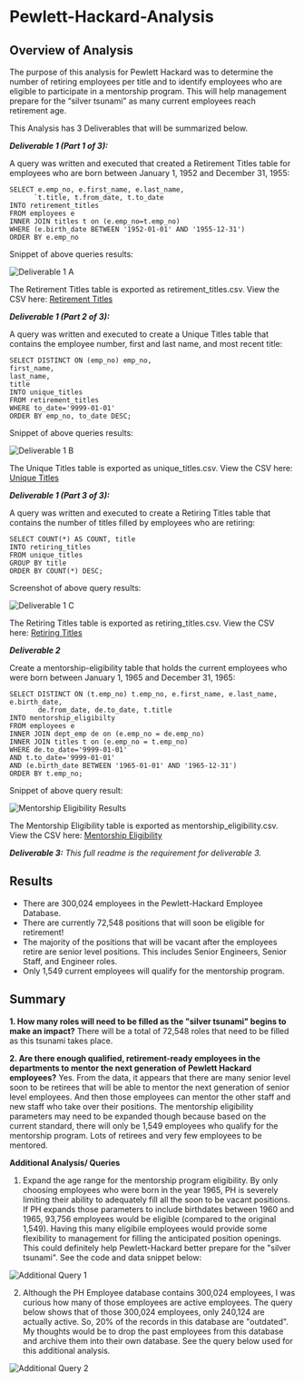 # Pewlett-Hackard-Analysis

## Overview of Analysis

The purpose of this analysis for Pewlett Hackard was to determine the number of retiring employees per title and to identify employees who are eligible to participate in a mentorship program. This will help management prepare for the “silver tsunami” as many current employees reach retirement age.

This Analysis has 3 Deliverables that will be summarized below.

***Deliverable 1 (Part 1 of 3):***

A query was written and executed that created a Retirement Titles table for employees who are born between January 1, 1952 and December 31, 1955: 
```
SELECT e.emp_no, e.first_name, e.last_name,
      `t.title, t.from_date, t.to_date
INTO retirement_titles
FROM employees e
INNER JOIN titles t on (e.emp_no=t.emp_no)
WHERE (e.birth_date BETWEEN '1952-01-01' AND '1955-12-31')
ORDER BY e.emp_no
```

Snippet of above queries results:

![Deliverable 1 A](https://github.com/Kcav18/Pewlett-Hackard-Analysis/blob/main/Queries/Deliverable1a_results.png)

The Retirement Titles table is exported as retirement_titles.csv. View the CSV here: [Retirement Titles](data/retirement_titles.csv)

***Deliverable 1 (Part 2 of 3):***

A query was written and executed to create a Unique Titles table that contains the employee number, first and last name, and most recent title:

```
SELECT DISTINCT ON (emp_no) emp_no,
first_name,
last_name,
title
INTO unique_titles
FROM retirement_titles
WHERE to_date='9999-01-01'
ORDER BY emp_no, to_date DESC;
```

Snippet of above queries results:

![Deliverable 1 B](https://github.com/Kcav18/Pewlett-Hackard-Analysis/blob/main/Queries/Deliverable1b_results.png)

The Unique Titles table is exported as unique_titles.csv. View the CSV here: [Unique Titles](data/unique_titles.csv)

***Deliverable 1 (Part 3 of 3):***

A query was written and executed to create a Retiring Titles table that contains the number of titles filled by employees who are retiring:
```
SELECT COUNT(*) AS COUNT, title
INTO retiring_titles
FROM unique_titles
GROUP BY title
ORDER BY COUNT(*) DESC;
```
Screenshot of above query results:


![Deliverable 1 C](https://github.com/Kcav18/Pewlett-Hackard-Analysis/blob/main/Queries/Deliverable1c_results.png)

The Retiring Titles table is exported as retiring_titles.csv. View the CSV here: [Retiring Titles](data/retiring_titles.csv)

***Deliverable 2***

Create a mentorship-eligibility table that holds the current employees who were born between January 1, 1965 and December 31, 1965:

```
SELECT DISTINCT ON (t.emp_no) t.emp_no, e.first_name, e.last_name, e.birth_date,
	   de.from_date, de.to_date, t.title
INTO mentorship_eligibilty
FROM employees e 
INNER JOIN dept_emp de on (e.emp_no = de.emp_no)
INNER JOIN titles t on (e.emp_no = t.emp_no)
WHERE de.to_date='9999-01-01' 
AND t.to_date='9999-01-01' 
AND (e.birth_date BETWEEN '1965-01-01' AND '1965-12-31')
ORDER BY t.emp_no;
```
Snippet of above query result:

![Mentorship Eligibility Results](https://github.com/Kcav18/Pewlett-Hackard-Analysis/blob/main/Queries/Deliverable2_results.png)

The Mentorship Eligibility table is exported as mentorship_eligibility.csv. View the CSV here: [Mentorship Eligibility](data/mentorship_eligibilty.csv)

***Deliverable 3:***
*This full readme is the requirement for deliverable 3.*

## Results

- There are 300,024 employees in the Pewlett-Hackard Employee Database.
- There are currently 72,548 positions that will soon be eligible for retirement!
- The majority of the positions that will be vacant after the employees retire are senior level positions. This includes Senior Engineers, Senior Staff, and Engineer roles.
- Only 1,549 current employees will qualify for the mentorship program.

## Summary

**1. How many roles will need to be filled as the "silver tsunami" begins to make an impact?** There will be a total of 72,548 roles that need to be filled as this tsunami takes place.

**2. Are there enough qualified, retirement-ready employees in the departments to mentor the next generation of Pewlett Hackard employees?** Yes. From the data, it appears that there are many senior level soon to be retirees that will be able to mentor the next generation of senior level employees. And then those employees can mentor the other staff and new staff who take over their positions. The mentorship eligibility parameters may need to be expanded though because based on the current standard, there will only be 1,549 employees who qualify for the mentorship program. Lots of retirees and very few employees to be mentored.

**Additional Analysis/ Queries**

1. Expand the age range for the mentorship program eligibility. By only choosing employees who were born in the year 1965, PH is severely limiting their ability to adequately fill all the soon to be vacant positions. If PH expands those parameters to include birthdates between 1960 and 1965, 93,756 employees would be eligible (compared to the original 1,549). Having this many eligibile employees would provide some flexibility to management for filling the anticipated position openings. This could definitely help Pewlett-Hackard better prepare for the "silver tsunami". See the code and data snippet below:

![Additional Query 1](https://github.com/Kcav18/Pewlett-Hackard-Analysis/blob/main/Queries/Additional_Query1.png)

2. Although the PH Employee database contains 300,024 employees, I was curious how many of those employees are active employees. The query below shows that of those 300,024 employees, only 240,124 are actually active. So, 20% of the records in this database are "outdated". My thoughts would be to drop the past employees from this database and archive them into their own database. See the query below used for this additional analysis.

![Additional Query 2](https://github.com/Kcav18/Pewlett-Hackard-Analysis/blob/main/Queries/Additional_Query2.png)


